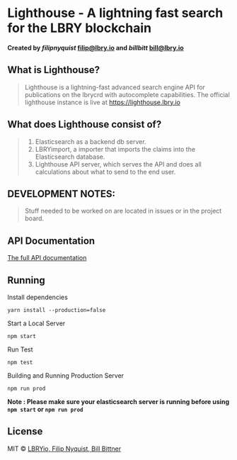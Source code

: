 # Lighthouse - A lightning fast search for the LBRY blockchain 
**Created by _filipnyquist_ <filip@lbry.io> and _billbitt_ <bill@lbry.io>**

## What is Lighthouse?
>Lighthouse is a lightning-fast advanced search engine API for publications on the lbrycrd with autocomplete capabilities.
>The official lighthouse instance is live at https://lighthouse.lbry.io

## What does Lighthouse consist of?
>1. Elasticsearch as a backend db server.
>2. LBRYimport, a importer that imports the claims into the Elasticsearch database.
>3. Lighthouse API server, which serves the API and does all calculations about what to send to the end user. 

## DEVELOPMENT NOTES:
> Stuff needed to be worked on are located in issues or in the project board.

## API Documentation

[The full API documentation](https://lbryio.github.io/lighthouse/)

## Running
Install dependencies
```
yarn install --production=false
```

Start a Local Server
```
npm start
```

Run Test
```
npm test
```

Building and Running Production Server
```
npm run prod
```

**Note : Please make sure your elasticsearch server is running before using ```npm start``` or ```npm run prod```**

## License
MIT &copy; [LBRYio, Filip Nyquist, Bill Bittner](https://github.com/lbryio)

